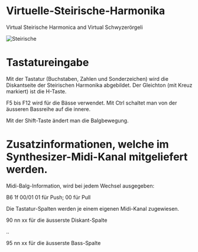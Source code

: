 # Virtuelle-Steirische-Harmonika
Virtual Steirische Harmonica and Virtual Schwyzerörgeli

![Steirische](https://user-images.githubusercontent.com/14039478/165329913-ff17eb57-ce12-472d-b0f7-e0f2132c363e.png)

Tastatureingabe
===============

Mit der Tastatur (Buchstaben, Zahlen und Sonderzeichen) wird die Diskantseite
der Steirischen Harmonika abgebildet. Der Gleichton (mit Kreuz markiert) ist die H-Taste.

F5 bis F12 wird für die Bässe verwendet.
Mit Ctrl schaltet man von der äusseren Bassreihe auf die innere.

Mit der Shift-Taste ändert man die Balgbewegung.

Zusatzinformationen, welche im Synthesizer-Midi-Kanal mitgeliefert werden.
==========================================================================

Midi-Balg-Information, wird bei jedem Wechsel ausgegeben:

  B6 1f 00/01    01 für Push; 00 für Pull
  
Die Tastatur-Spalten werden je einem eigenen Midi-Kanal zugewiesen.

  90 nn xx  für die äusserste Diskant-Spalte

  ..
  
  95 nn xx  für die äusserste Bass-Spalte

